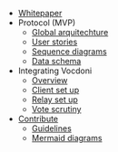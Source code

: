 - [Whitepaper](/whitepaper.md)
- Protocol (MVP)
    - [Global arquitechture](/protocol/arquitechture.md)
    - [User stories](/protocol/user-stories.md)
    - [Sequence diagrams](/protocol/sequence-diagrams.md)
    - [Data schema](/protocol/data-schema.md)
- Integrating Vocdoni
    - [Overview](/integration/overview.md)
    - [Client set up](/integration/client-set-up.md)
    - [Relay set up](/integration/relay-set-up.md)
    - [Vote scrutiny](/integration/scrutiny.md)
- [Contribute](/contribute.md)
    - [Guidelines](/contribute/guidelines.md)
    - [Mermaid diagrams](/contribute/mermaid.md)
